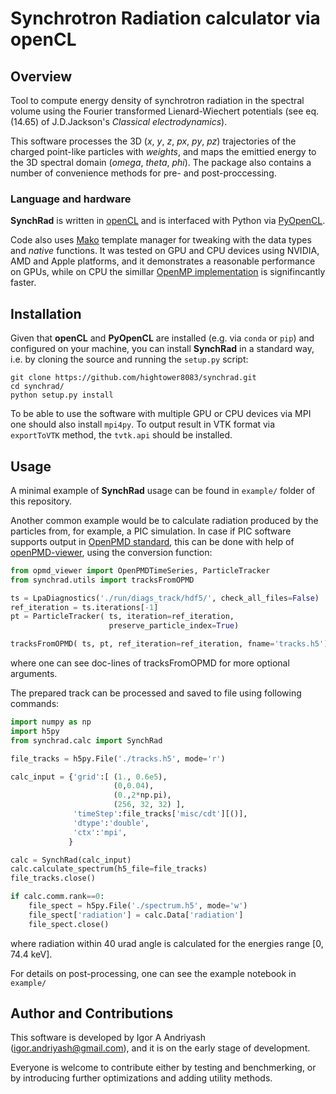 # Synchrotron Radiation calculator via openCL


## Overview

Tool to compute energy density of synchrotron radiation in the spectral volume using the Fourier transformed Lienard-Wiechert potentials (see eq. (14.65) of J.D.Jackson's _Classical electrodynamics_). 

This software processes the 3D (_x_, _y_, _z_, _px_, _py_, _pz_) trajectories of the charged point-like particles with _weights_,  and maps the emittied energy to the 3D spectral domain (_omega_, _theta_, _phi_). 
The package also contains a number of convenience methods for pre- and post-proccessing.

### Language and hardware

**SynchRad** is written in [openCL](https://www.khronos.org/opencl) and is interfaced with Python via [PyOpenCL](https://mathema.tician.de/software/pyopencl). 

Code also uses [Mako](https://github.com/sqlalchemy/mako) template manager for tweaking with the data types and _native_ functions. It was tested on GPU and CPU devices using NVIDIA, AMD and Apple platforms, and 
it demonstrates a reasonable performance on GPUs, while on CPU the simillar [OpenMP implementation](https://github.com/hightower8083/chimera) is signifincantly faster.

## Installation

Given that **openCL** and **PyOpenCL** are installed (e.g. via `conda` or `pip`) and configured on your machine, you can install **SynchRad** in a standard way, i.e. by cloning the source 
and running the `setup.py` script:
```
git clone https://github.com/hightower8083/synchrad.git
cd synchrad/
python setup.py install
```

To be able to use the software with multiple GPU or CPU devices via MPI one should also install `mpi4py`. To output result in VTK format via `exportToVTK` method, the `tvtk.api` should be installed.

## Usage

A minimal example of **SynchRad** usage can be found in `example/` folder of this repository.  

Another common example would be to calculate radiation produced by the particles from, for example, a PIC simulation.
In case if PIC software supports output in [OpenPMD standard](http://www.openpmd.org/#/start), this can be done with help of [openPMD-viewer](https://github.com/openPMD/openPMD-viewer), using the conversion function:
```python
from opmd_viewer import OpenPMDTimeSeries, ParticleTracker
from synchrad.utils import tracksFromOPMD

ts = LpaDiagnostics('./run/diags_track/hdf5/', check_all_files=False)
ref_iteration = ts.iterations[-1]
pt = ParticleTracker( ts, iteration=ref_iteration, 
                      preserve_particle_index=True)

tracksFromOPMD( ts, pt, ref_iteration=ref_iteration, fname='tracks.h5')
```
where one can see doc-lines of tracksFromOPMD for more optional arguments.

The prepared track can be processed and saved to file using following commands:
```python
import numpy as np
import h5py
from synchrad.calc import SynchRad

file_tracks = h5py.File('./tracks.h5', mode='r')

calc_input = {'grid':[ (1., 0.6e5),
                       (0,0.04),
                       (0.,2*np.pi),
                       (256, 32, 32) ],
              'timeStep':file_tracks['misc/cdt'][()],
              'dtype':'double',
              'ctx':'mpi',
             }

calc = SynchRad(calc_input)
calc.calculate_spectrum(h5_file=file_tracks)
file_tracks.close()

if calc.comm.rank==0:
    file_spect = h5py.File('./spectrum.h5', mode='w')
    file_spect['radiation'] = calc.Data['radiation']
    file_spect.close()
```
where radiation within 40 urad angle is calculated for the energies range [0, 74.4 keV].

For details on post-processing, one can see the example notebook in `example/`


## Author and Contributions

This software is developed by Igor A Andriyash (igor.andriyash@gmail.com), and it is on the early stage of development.

Everyone is welcome to contribute either by testing and benchmerking, or by introducing further optimizations and adding utility methods.
